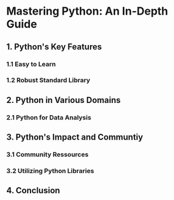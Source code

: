 # Mastering Python: An In-Depth Guide

## 1. Python's Key Features

### 1.1 Easy to Learn

### 1.2 Robust Standard Library

## 2. Python in Various Domains

### 2.1 Python for Data Analysis

## 3. Python's Impact and Communtiy

### 3.1 Community Ressources

### 3.2 Utilizing Python Libraries

## 4. Conclusion
